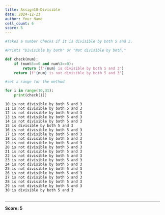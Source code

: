 ```yaml
---
title: Assign10-Divisible
date: 2024-12-23
author: Your Name
cell_count: 6
score: 5
---
```


```python
#Takes a number Checks if it is divisible by both 5 and 3.
```


```python
#Prints "Divisible by both" or "Not divisible by both."
```


```python
def check(num):
    if (num%5==0 and num%3==0):
        return (f"{num} is divisible by both 5 and 3")
    return (f"{num} is not divisible by both 5 and 3")
```


```python
#set a range for the method
```


```python
for i in range(10,31):
    print(check(i))
```

    10 is not divisible by both 5 and 3
    11 is not divisible by both 5 and 3
    12 is not divisible by both 5 and 3
    13 is not divisible by both 5 and 3
    14 is not divisible by both 5 and 3
    15 is divisible by both 5 and 3
    16 is not divisible by both 5 and 3
    17 is not divisible by both 5 and 3
    18 is not divisible by both 5 and 3
    19 is not divisible by both 5 and 3
    20 is not divisible by both 5 and 3
    21 is not divisible by both 5 and 3
    22 is not divisible by both 5 and 3
    23 is not divisible by both 5 and 3
    24 is not divisible by both 5 and 3
    25 is not divisible by both 5 and 3
    26 is not divisible by both 5 and 3
    27 is not divisible by both 5 and 3
    28 is not divisible by both 5 and 3
    29 is not divisible by both 5 and 3
    30 is divisible by both 5 and 3



```python

```


---
**Score: 5**
